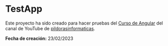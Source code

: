# TestApp

Este proyecto ha sido creado para hacer pruebas del [Curso de Angular](https://www.youtube.com/watch?v=fXpMiweCC_o&list=PLU8oAlHdN5BnNAe8zXnuBNzKID39DUwcO) del canal de YouTube de [pildorasinformaticas](https://www.youtube.com/@pildorasinformaticas).

**Fecha de creación:** 23/02/2023
